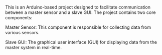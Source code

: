 This is an Arduino-based project designed to facilitate communication between a master sensor and a slave GUI. The project contains two core components:

Master Sensor: This component is responsible for collecting data from various sensors.

Slave GUI: The graphical user interface (GUI) for displaying data from the master system in real-time.
